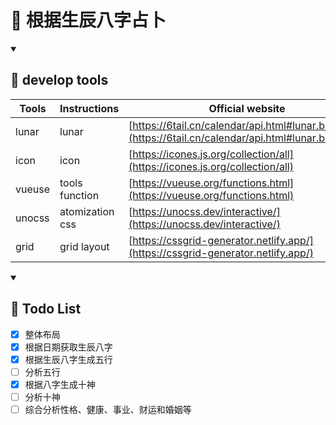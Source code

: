# 🔮 根据生辰八字占卜

<details open>
  <summary><h2>🔧 develop tools</h2></summary>

| Tools  | Instructions    | Official website |
|--------|-----------------| - |
| lunar   | lunar            | [https://6tail.cn/calendar/api.html#lunar.bazi.html](https://6tail.cn/calendar/api.html#lunar.bazi.html) |
| icon   | icon            | [https://icones.js.org/collection/all](https://icones.js.org/collection/all) |
| vueuse | tools function  | [https://vueuse.org/functions.html](https://vueuse.org/functions.html) |
| unocss | atomization css | [https://unocss.dev/interactive/](https://unocss.dev/interactive/) |
| grid   | grid layout     | [https://cssgrid-generator.netlify.app/](https://cssgrid-generator.netlify.app/) |
</details>

<details open>
  <summary><h2>📝 Todo List</h2></summary>

- [x] 整体布局
- [x] 根据日期获取生辰八字
- [x] 根据生辰八字生成五行
- [ ] 分析五行
- [x] 根据八字生成十神
- [ ] 分析十神
- [ ] 综合分析性格、健康、事业、财运和婚姻等

</details>
